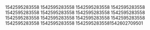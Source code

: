 1542595283558
1542595283558
1542595283558
1542595283558
1542595283558
1542595283558
1542595283558
1542595283558
1542595283558
1542595283558
1542595283558
1542595283558
1542595283558
1542595283558
15425952835581542602709501